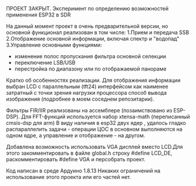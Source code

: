 ПРОЕКТ ЗАКРЫТ.
Эксперимент по определению возможностей применения ESP32 в SDR

На данный момент проект в очень предварительной версии, но основной функционал реализован
в том числе:
1.Прием и передача SSB
2.Отображение основной информации, включая спектр и "водопад"
3.Управление основными функциями:
  - изменение полос пропускания фильтра основной селекции
  - переключение  LSB/USB
  - перестройка по диапазону или по отображаемой панораме

Кратко об особенностях реализации.
Для отображения информации выбран LCD с параллельным (tft24) интерфейсом как наименее
затратный с точки зрения нагрузки процессора способ вывода изображения (подробнее в моем 
соседнем репозитарии).

Фильтры FIR/IIR реализованы на ассемблере (позаимствовано из ESP-DSP).
Для FFT-функций используется набор xtensa-math (переписанный cmsis-dsp для arm)
В виду наличия в esp32 двух ядер , удалось гладко распараллелить задачи - 
операции ЦОС в основном выполняются на одном ядре, а управление и отображение - на другом.


Добавлена возможность использовать VGA дисплей вместо LCD.Для этого закомментировать
в файле global.h строку #define LCD_DE, раскомментировать #define VGA и персобрать проект.


Код написан в среде Ардуино 1.8.13
Никаких ограничений на использование этого проекта или его частей нет.
